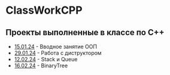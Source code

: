 # ClassWorkCPP
## Проекты выполненные в классе по C++
- [15.01.24](15.01.24) - Вводное занятие  ООП
- [29.01.24](29.01.24) - Работа с диструктором
- [12.02.24](12.02.24) - Stack и Queue
- [16.02.24](16.02.24) - BinaryTree
